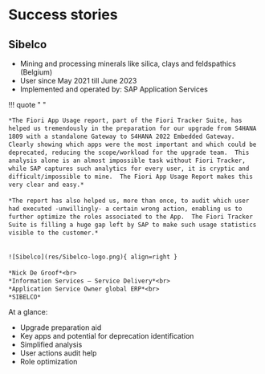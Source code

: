 # Success stories


## Sibelco

- Mining and processing minerals like silica, clays and feldspathics (Belgium)<br>
- User since May 2021 till June 2023<br>
- Implemented and operated by: SAP Application Services<br>

!!! quote " "

    *The Fiori App Usage report, part of the Fiori Tracker Suite, has helped us tremendously in the preparation for our upgrade from S4HANA 1809 with a standalone Gateway to S4HANA 2022 Embedded Gateway.  Clearly showing which apps were the most important and which could be deprecated, reducing the scope/workload for the upgrade team.  This analysis alone is an almost impossible task without Fiori Tracker, while SAP captures such analytics for every user, it is cryptic and difficult/impossible to mine.  The Fiori App Usage Report makes this very clear and easy.*

    *The report has also helped us, more than once, to audit which user had executed -unwillingly- a certain wrong action, enabling us to further optimize the roles associated to the App.  The Fiori Tracker Suite is filling a huge gap left by SAP to make such usage statistics visible to the customer.*


    ![Sibelco](res/Sibelco-logo.png){ align=right }

    *Nick De Groof*<br>
    *Information Services – Service Delivery*<br>
    *Application Service Owner global ERP*<br>
    *SIBELCO* 


At a glance: 

- Upgrade preparation aid
- Key apps and potential for deprecation identification
- Simplified analysis
- User actions audit help
- Role optimization